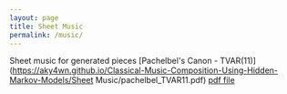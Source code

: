 ```yaml
---
layout: page
title: Sheet Music
permalink: /music/
---
```


Sheet music for generated pieces [Pachelbel's Canon - TVAR(11)] (https://aky4wn.github.io/Classical-Music-Composition-Using-Hidden-Markov-Models/Sheet Music/pachelbel_TVAR11.pdf)
<a href="Sheet Music/pachelbel_TVAR11.pdf">pdf file</a>
